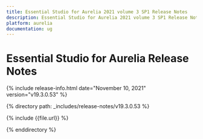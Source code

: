 ```yaml
---
title: Essential Studio for Aurelia 2021 volume 3 SP1 Release Notes  
description: Essential Studio for Aurelia 2021 volume 3 SP1 Release Notes  
platform: aurelia
documentation: ug
---
```


# Essential Studio for Aurelia  Release Notes  

{% include release-info.html date="November 10, 2021"  version="v19.3.0.53" %} 


{% directory path: _includes/release-notes/v19.3.0.53 %}

{% include {{file.url}} %}

{% enddirectory %}